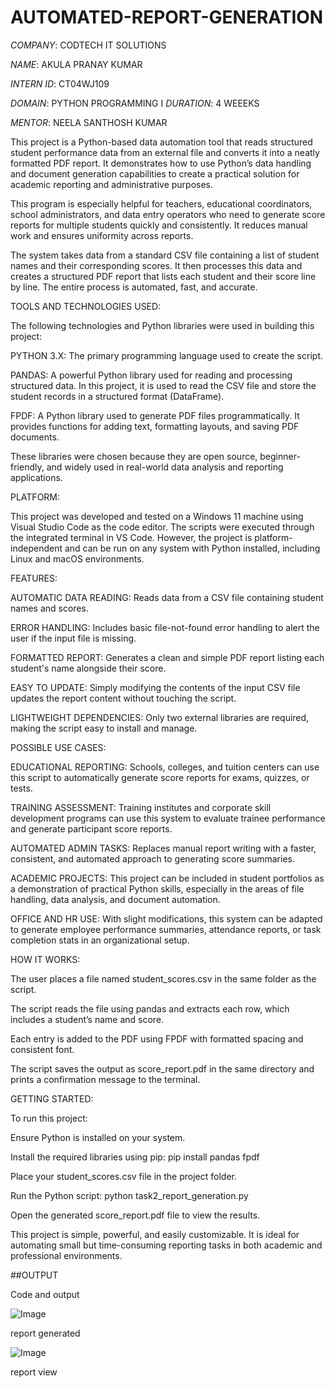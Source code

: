 # AUTOMATED-REPORT-GENERATION

*COMPANY*: CODTECH IT SOLUTIONS 

*NAME*: AKULA PRANAY KUMAR

*INTERN ID*: CT04WJ109 

*DOMAIN*: PYTHON PROGRAMMING 
I 
*DURATION*: 4 WEEEKS 

*MENTOR*: NEELA SANTHOSH KUMAR


This project is a Python-based data automation tool that reads structured student performance data from an external file and converts it into a neatly formatted PDF report. It demonstrates how to use Python’s data handling and document generation capabilities to create a practical solution for academic reporting and administrative purposes.

This program is especially helpful for teachers, educational coordinators, school administrators, and data entry operators who need to generate score reports for multiple students quickly and consistently. It reduces manual work and ensures uniformity across reports.

The system takes data from a standard CSV file containing a list of student names and their corresponding scores. It then processes this data and creates a structured PDF report that lists each student and their score line by line. The entire process is automated, fast, and accurate.


TOOLS AND TECHNOLOGIES USED:

The following technologies and Python libraries were used in building this project:

PYTHON 3.X: The primary programming language used to create the script.

PANDAS: A powerful Python library used for reading and processing structured data. In this project, it is used to read the CSV file and store the student records in a structured format (DataFrame).

FPDF: A Python library used to generate PDF files programmatically. It provides functions for adding text, formatting layouts, and saving PDF documents.

These libraries were chosen because they are open source, beginner-friendly, and widely used in real-world data analysis and reporting applications.


PLATFORM:

This project was developed and tested on a Windows 11 machine using Visual Studio Code as the code editor. The scripts were executed through the integrated terminal in VS Code. However, the project is platform-independent and can be run on any system with Python installed, including Linux and macOS environments.


FEATURES:

AUTOMATIC DATA READING: Reads data from a CSV file containing student names and scores.

ERROR HANDLING: Includes basic file-not-found error handling to alert the user if the input file is missing.

FORMATTED REPORT: Generates a clean and simple PDF report listing each student's name alongside their score.

EASY TO UPDATE: Simply modifying the contents of the input CSV file updates the report content without touching the script.

LIGHTWEIGHT DEPENDENCIES: Only two external libraries are required, making the script easy to install and manage.


POSSIBLE USE CASES:

EDUCATIONAL REPORTING:
Schools, colleges, and tuition centers can use this script to automatically generate score reports for exams, quizzes, or tests.

TRAINING ASSESSMENT:
Training institutes and corporate skill development programs can use this system to evaluate trainee performance and generate participant score reports.

AUTOMATED ADMIN TASKS:
Replaces manual report writing with a faster, consistent, and automated approach to generating score summaries.

ACADEMIC PROJECTS:
This project can be included in student portfolios as a demonstration of practical Python skills, especially in the areas of file handling, data analysis, and document automation.

OFFICE AND HR USE:
With slight modifications, this system can be adapted to generate employee performance summaries, attendance reports, or task completion stats in an organizational setup.


HOW IT WORKS:

The user places a file named student_scores.csv in the same folder as the script.

The script reads the file using pandas and extracts each row, which includes a student’s name and score.

Each entry is added to the PDF using FPDF with formatted spacing and consistent font.

The script saves the output as score_report.pdf in the same directory and prints a confirmation message to the terminal.


GETTING STARTED:

To run this project:

Ensure Python is installed on your system.

Install the required libraries using pip: pip install pandas fpdf

Place your student_scores.csv file in the project folder.

Run the Python script: python task2_report_generation.py

Open the generated score_report.pdf file to view the results.


This project is simple, powerful, and easily customizable. It is ideal for automating small but time-consuming reporting tasks in both academic and professional environments.

##OUTPUT

Code and output

![Image](https://github.com/user-attachments/assets/91713844-138e-489c-80ca-9c471447cab3)

report generated

![Image](https://github.com/user-attachments/assets/a61fc566-de4c-4d2c-8f4c-18aab3e1b2a9)

report view


